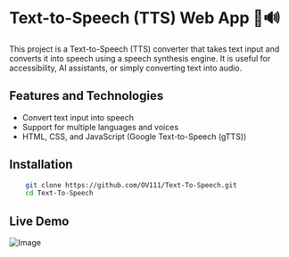 # Text-to-Speech (TTS) Web App 🎤🔊

This project is a Text-to-Speech (TTS) converter that takes text input and converts it into speech using a speech synthesis engine. It is useful for accessibility, AI assistants, or simply converting text into audio.

## Features and Technologies
- Convert text input into speech
- Support for multiple languages and voices
- HTML, CSS, and JavaScript (Google Text-to-Speech (gTTS))

## Installation
```bash
    git clone https://github.com/OV111/Text-To-Speech.git
    cd Text-To-Speech
```
## Live Demo
![Image](https://github.com/user-attachments/assets/3e338d64-ebbe-40ed-93c1-6c2f979bc2b6)

